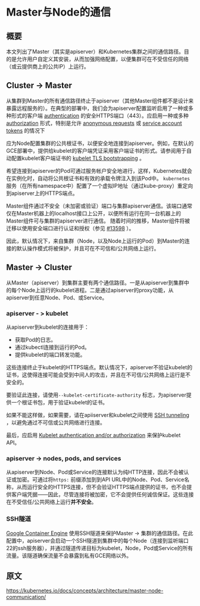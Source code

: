 # Master与Node的通信

## 概要

本文列出了Master（其实是apiserver）和Kubernetes集群之间的通信路径。目的是允许用户自定义其安装，从而加强网络配置，以便集群可在不受信任的网络（或云提供商上的公共IP）上运行。





## Cluster -> Master

从集群到Master的所有通信路径终止于apiserver（其他Master组件都不是设计来暴露远程服务的）。在典型的部署中，我们会为apiserver配置监听启用了一种或多种形式的客户端 [authentication](https://kubernetes.io/docs/admin/authentication/) 的安全HTTPS端口（443）。应启用一种或多种 [authorization](https://kubernetes.io/docs/admin/authorization/) 形式，特别是允许 [anonymous requests](https://kubernetes.io/docs/admin/authentication/#anonymous-requests) 或 [service account tokens](https://kubernetes.io/docs/admin/authentication/#service-account-tokens) 的情况下

应为Node配置集群的公共根证书，以便安全地连接到apiserver。例如，在默认的GCE部署中，提供给kubelet的客户端凭证采用客户端证书的形式。请参阅用于自动配置kubelet客户端证书的 [kubelet TLS bootstrapping](https://kubernetes.io/docs/admin/kubelet-tls-bootstrapping/) 。

希望连接到apiserver的Pod可通过服务帐户安全地进行，这样，Kubernetes就会在实例化时，自动将公共根证书和有效的承载令牌注入到该Pod中。 `kubernetes` 服务（在所有namespace中）配置了一个虚拟IP地址（通过kube-proxy）重定向到apiserver上的HTTPS端点。

Master组件通过不安全（未加密或验证）端口与集群apiserver通信。该端口通常仅在Master机器上的localhost接口上公开，以便所有运行在同一台机器上的Master组件可与集群的apiserver进行通信。 随着时间的推移，Master组件将被迁移以使用安全端口进行认证和授权（参见 [#13598](https://github.com/kubernetes/kubernetes/issues/13598) ）。

因此，默认情况下，来自集群（Node，以及Node上运行的Pod）到Master的连接的默认操作模式将被保护，并且可在不可信和/公共网络上运行。





## Master -> Cluster

从Master（apiserver）到集群主要有两个通信路径。一是从apiserver到集群中的每个Node上运行的kubelet进程。二是通过apiserver的proxy功能，从apiserver到任意Node、Pod、或Service。



### apiserver - > kubelet

从apiserver到kubelet的连接用于：

- 获取Pod的日志。
- 通过kubectl连接到运行的Pod。
- 提供kubelet的端口转发功能。

这些连接终止于kubelet的HTTPS端点。默认情况下，apiserver不验证kubelet的证书，这使得连接可能会受到中间人的攻击，并且在不可信/公共网络上运行是不安全的。

要验证此连接，请使用`--kubelet-certificate-authority` 标志，为apiserver提供一个根证书包，用于验证kubelet的证书。

如果不能这样做，如果需要，请在apiiserver和kubelet之间使用 [SSH tunneling](https://kubernetes.io/docs/concepts/architecture/master-node-communication/#ssh-tunnels) ，以避免通过不可信或公共网络进行连接。

最后，应启用 [Kubelet authentication and/or authorization](https://kubernetes.io/docs/admin/kubelet-authentication-authorization/) 来保护kubelet API。



### apiserver -> nodes, pods, and services

从apiserver到Node、Pod或Service的连接默认为纯HTTP连接，因此不会被认证或加密。可通过将`https:` 前缀添加到到API URL中的Node、Pod、Service名称，从而运行安全的HTTPS连接，但不会验证HTTPS端点提供的证书，也不会提供客户端凭据——因此，尽管连接将被加密，它不会提供任何诚信保证。这些连接在不受信任/公共网络上运行**并不安全**。



### SSH隧道

[Google Container Engine](https://cloud.google.com/container-engine/docs/) 使用SSH隧道来保护Master -> 集群的通信路径。在此配置中，apiserver会启动一个SSH隧道到集群中的每个Node（连接到监听端口22的ssh服务器），并通过隧道传递目标为kubelet，Node，Pod或Service的所有流量。该隧道确保流量不会暴露到私有GCE网络以外。



## 原文

<https://kubernetes.io/docs/concepts/architecture/master-node-communication/> 